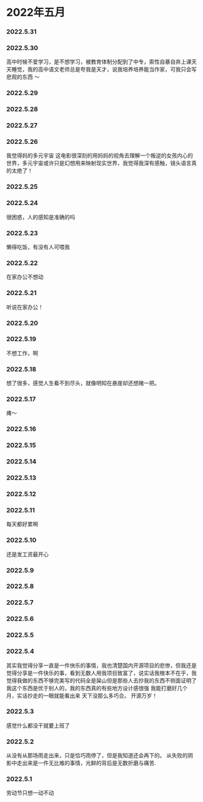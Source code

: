 # 2022年五月

### 2022.5.31 
### 2022.5.30 
高中时候不爱学习，是不想学习，被教育体制分配到了中专，索性自暴自弃上课天天睡觉，我的高中语文老师总是夸我是天才，说我培养培养能当作家，可我只会写悲观的东西 ～
### 2022.5.29 
### 2022.5.28 
### 2022.5.27
### 2022.5.26
我觉得妈的多元宇宙 这电影很深刻的用妈妈的视角去理解一个叛逆的女孩内心的世界，多元宇宙或许只是幻想用来映射现实世界，我觉得我深有感触，镜头语言真的太绝了！ 
### 2022.5.25
### 2022.5.24 
很困惑，人的感知是准确的吗
### 2022.5.23
懒得吃饭，有没有人可喂我
### 2022.5.22 
在家办公不想动
### 2022.5.21
听说在家办公！ 
### 2022.5.20
### 2022.5.19
不想工作，啊 
### 2022.5.18
想了很多，感觉人生看不到尽头，就像明知在悬崖却还想赌一把。
### 2022.5.17 
瘫～
### 2022.5.16
### 2022.5.15
### 2022.5.14
### 2022.5.13
### 2022.5.12
### 2022.5.11
每天都好累啊
### 2022.5.10
还是发工资最开心
### 2022.5.9
### 2022.5.8
### 2022.5.7
### 2022.5.6
### 2022.5.5
### 2022.5.4
其实我觉得分享一直是一件快乐的事情，我也清楚国内开源项目的悲惨，但我还是觉得分享是一件快乐的事，看到无数人用我项目致富了，说实话我根本不在乎，我觉得我做的东西不够完美写的代码全是屎山但是那些人去抄我的东西不侧面证明了我这个东西是优于别人的，我的东西真的有些地方设计感很强 我能打磨好几个月，实话抄走的一眼就能看出来 天下没那么多巧合。 开源万岁！
### 2022.5.3
感觉什么都没干就要上班了
### 2022.5.2
从没有从那场雨走出来，只是恰巧雨停了，但是我知道还会再下的。 从失败的阴影中走出来是一件无比难的事情，光鲜的背后是无数折磨与痛苦.
### 2022.5.1
劳动节只想一动不动 
